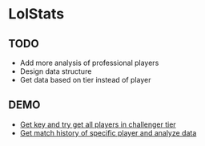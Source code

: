 # LolStats

## TODO
  * Add more analysis of professional players
  * Design data structure
  * Get data based on tier instead of player

## DEMO
  * [Get key and try get all players in challenger tier](https://github.com/qingshuimonk/LolStats/blob/master/getStarted.ipynb)
  * [Get match history of specific player and analyze data](https://github.com/qingshuimonk/LolStats/blob/master/getMatchList.ipynb)